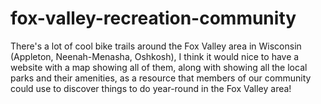 # fox-valley-recreation-community
There's a lot of cool bike trails around the Fox Valley area in Wisconsin (Appleton, Neenah-Menasha, Oshkosh), I think it would nice to have a website with a map showing all of them, along with showing all the local parks and their amenities, as a resource that members of our community could use to discover things to do year-round in the Fox Valley area!

